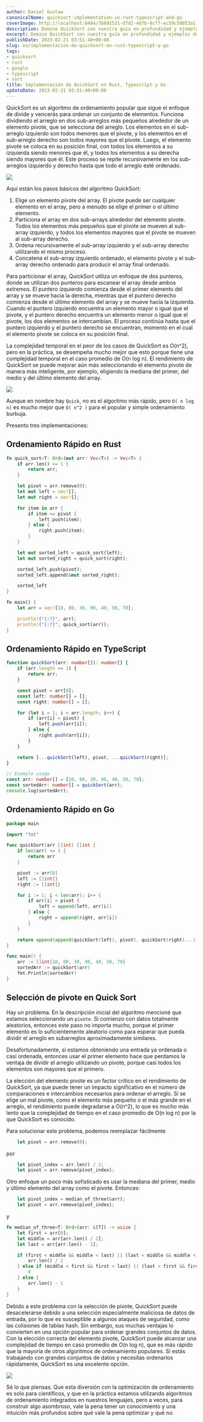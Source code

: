 ```yaml
---
author: Daniel Gustaw
canonicalName: quicksort-implementation-in-rust-typescript-and-go
coverImage: http://localhost:8484/7b891521-d7d2-4d7b-8cf7-ec59c58053a1.avif
description: Domina QuickSort con nuestra guía en profundidad y ejemplos de implementación en tres lenguajes de programación populares, y ordena grandes conjuntos de datos de manera rápida y eficiente.
excerpt: Domina QuickSort con nuestra guía en profundidad y ejemplos de implementación en tres lenguajes de programación populares, y ordena grandes conjuntos de datos de manera rápida y eficiente.
publishDate: 2023-02-21 03:51:40+00:00
slug: es/implementacion-de-quicksort-en-rust-typescript-y-go
tags:
- quicksort
- rust
- google
- typescript
- sort
title: Implementación de QuickSort en Rust, Typescript y Go
updateDate: 2023-02-21 03:51:40+00:00
---
```


QuickSort es un algoritmo de ordenamiento popular que sigue el enfoque de divide y vencerás para ordenar un conjunto de elementos. Funciona dividiendo el arreglo en dos sub-arreglos más pequeños alrededor de un elemento pivote, que se selecciona del arreglo. Los elementos en el sub-arreglo izquierdo son todos menores que el pivote, y los elementos en el sub-arreglo derecho son todos mayores que el pivote. Luego, el elemento pivote se coloca en su posición final, con todos los elementos a su izquierda siendo menores que él, y todos los elementos a su derecha siendo mayores que él. Este proceso se repite recursivamente en los sub-arreglos izquierdo y derecho hasta que todo el arreglo esté ordenado.

![](http://localhost:8484/fcc59c1f-f8d7-4c3b-984e-3de868ca8bbb.avif)

Aquí están los pasos básicos del algoritmo QuickSort:

1. Elige un elemento pivote del array. El pivote puede ser cualquier elemento en el array, pero a menudo se elige el primer o el último elemento.
2. Particiona el array en dos sub-arrays alrededor del elemento pivote. Todos los elementos más pequeños que el pivote se mueven al sub-array izquierdo, y todos los elementos mayores que el pivote se mueven al sub-array derecho.
3. Ordena recursivamente el sub-array izquierdo y el sub-array derecho utilizando el mismo proceso.
4. Concatena el sub-array izquierdo ordenado, el elemento pivote y el sub-array derecho ordenado para producir el array final ordenado.

Para particionar el array, QuickSort utiliza un enfoque de dos punteros, donde se utilizan dos punteros para escanear el array desde ambos extremos. El puntero izquierdo comienza desde el primer elemento del array y se mueve hacia la derecha, mientras que el puntero derecho comienza desde el último elemento del array y se mueve hacia la izquierda. Cuando el puntero izquierdo encuentra un elemento mayor o igual que el pivote, y el puntero derecho encuentra un elemento menor o igual que el pivote, los dos elementos se intercambian. El proceso continúa hasta que el puntero izquierdo y el puntero derecho se encuentran, momento en el cual el elemento pivote se coloca en su posición final.

La complejidad temporal en el peor de los casos de QuickSort es O(n^2), pero en la práctica, se desempeña mucho mejor que esto porque tiene una complejidad temporal en el caso promedio de O(n log n). El rendimiento de QuickSort se puede mejorar aún más seleccionando el elemento pivote de manera más inteligente, por ejemplo, eligiendo la mediana del primer, del medio y del último elemento del array.

![](http://localhost:8484/c381ea01-ba9d-4db9-badf-780c743b4a96.avif)

Aunque en nombre hay `Quick`, no es el algoritmo más rápido, pero `O( n log n)` es mucho mejor que `O( n^2 )` para el popular y simple ordenamiento burbuja.

Presento tres implementaciones:

## Ordenamiento Rápido en Rust

```rust
fn quick_sort<T: Ord>(mut arr: Vec<T>) -> Vec<T> {
    if arr.len() <= 1 {
        return arr;
    }

    let pivot = arr.remove(0);
    let mut left = vec![];
    let mut right = vec![];

    for item in arr {
        if item <= pivot {
            left.push(item);
        } else {
            right.push(item);
        }
    }

    let mut sorted_left = quick_sort(left);
    let mut sorted_right = quick_sort(right);

    sorted_left.push(pivot);
    sorted_left.append(&mut sorted_right);

    sorted_left
}

fn main() {
    let arr = vec![10, 80, 30, 90, 40, 50, 70];

    println!("{:?}", arr);
    println!("{:?}", quick_sort(arr));
}
```

## Ordenamiento Rápido en TypeScript

```typescript
function quickSort(arr: number[]): number[] {
    if (arr.length <= 1) {
        return arr;
    }

    const pivot = arr[0];
    const left: number[] = [];
    const right: number[] = [];

    for (let i = 1; i < arr.length; i++) {
        if (arr[i] < pivot) {
            left.push(arr[i]);
        } else {
            right.push(arr[i]);
        }
    }

    return [...quickSort(left), pivot, ...quickSort(right)];
}

// Example usage
const arr: number[] = [10, 80, 30, 90, 40, 50, 70];
const sortedArr: number[] = quickSort(arr);
console.log(sortedArr);
```

## Ordenamiento Rápido en Go

```go
package main

import "fmt"

func quickSort(arr []int) []int {
    if len(arr) <= 1 {
        return arr
    }

    pivot := arr[0]
    left := []int{}
    right := []int{}

    for i := 1; i < len(arr); i++ {
        if arr[i] < pivot {
            left = append(left, arr[i])
        } else {
            right = append(right, arr[i])
        }
    }

    return append(append(quickSort(left), pivot), quickSort(right)...)
}

func main() {
    arr := []int{10, 80, 30, 90, 40, 50, 70}
    sortedArr := quickSort(arr)
    fmt.Println(sortedArr)
}
```

## Selección de pivote en Quick Sort

Hay un problema. En la descripción inicial del algoritmo mencioné que estamos seleccionando un `pivote`. Si comienzo con datos totalmente aleatorios, entonces este paso no importa mucho, porque el primer elemento es lo suficientemente aleatorio como para esperar que pueda dividir el arreglo en subarreglos aproximadamente similares.

Desafortunadamente, si estamos obteniendo una entrada ya ordenada o casi ordenada, entonces usar el primer elemento hace que perdamos la ventaja de dividir el arreglo utilizando un pivote, porque casi todos los elementos son mayores que el primero.

La elección del elemento pivote es un factor crítico en el rendimiento de QuickSort, ya que puede tener un impacto significativo en el número de comparaciones e intercambios necesarios para ordenar el arreglo. Si se elige un mal pivote, como el elemento más pequeño o el más grande en el arreglo, el rendimiento puede degradarse a O(n^2), lo que es mucho más lento que la complejidad de tiempo en el caso promedio de O(n log n) por la que QuickSort es conocido.

Para solucionar este problema, podemos reemplazar fácilmente

```rust
    let pivot = arr.remove(0);
```

por

```rust
    let pivot_index = arr.len() / 2;
    let pivot = arr.remove(pivot_index);
```

Otro enfoque un poco más sofisticado es usar la mediana del primer, medio y último elemento del array como el pivote. Entonces:

```rust
    let pivot_index = median_of_three(&arr);
    let pivot = arr.remove(pivot_index);
```

y

```rust
fn median_of_three<T: Ord>(arr: &[T]) -> usize {
    let first = arr[0];
    let middle = arr[arr.len() / 2];
    let last = arr[arr.len() - 1];

    if (first < middle && middle < last) || (last < middle && middle < first) {
        arr.len() / 2
    } else if (middle < first && first < last) || (last < first && first < middle) {
        0
    } else {
        arr.len() - 1
    }
}
```

Debido a este problema con la selección de pivote, QuickSort puede desacelerarse debido a una selección especialmente maliciosa de datos de entrada, por lo que es susceptible a algunos ataques de seguridad, como las colisiones de tablas hash. Sin embargo, sus muchas ventajas lo convierten en una opción popular para ordenar grandes conjuntos de datos. Con la elección correcta del elemento pivote, QuickSort puede alcanzar una complejidad de tiempo en caso promedio de O(n log n), que es más rápido que la mayoría de otros algoritmos de ordenamiento populares. Si estás trabajando con grandes conjuntos de datos y necesitas ordenarlos rápidamente, QuickSort es una excelente opción.

![](http://localhost:8484/ae7460e7-c6c8-442a-b8fb-482051731856.avif)

Sé lo que piensas. Que esta diversión con la optimización de ordenamiento es solo para científicos, y que en la práctica estamos utilizando algoritmos de ordenamiento integrados en nuestros lenguajes, pero a veces, para construir algo asombroso, vale la pena tener un conocimiento y una intuición más profundos sobre qué vale la pena optimizar y qué no.
